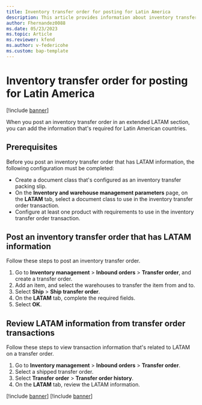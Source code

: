 ```yaml
---
title: Inventory transfer order for posting for Latin America
description: This article provides information about inventory transfer order posting for Latin America.
author: Fhernandez0088
ms.date: 05/23/2023
ms.topic: Article
ms.reviewer: kfend
ms.author: v-federicohe 
ms.custom: bap-template
---
```

# Inventory transfer order for posting for Latin America

[!include [banner](../includes/banner.md)]

When you post an inventory transfer order in an extended LATAM section, you can add the information that's required for Latin American countries.

## Prerequisites

Before you post an inventory transfer order that has LATAM information, the following configuration must be completed:

- Create a document class that's configured as an inventory transfer packing slip.
- On the **Inventory and warehouse management parameters** page, on the **LATAM** tab, select a document class to use in the inventory transfer order transaction.
- Configure at least one product with requirements to use in the inventory transfer order transaction.

## Post an inventory transfer order that has LATAM information

Follow these steps to post an inventory transfer order.

1. Go to **Inventory management** \> **Inbound orders** \> **Transfer order**, and create a transfer order.
2. Add an item, and select the warehouses to transfer the item from and to.
3. Select **Ship** \> **Ship transfer order**.
4. On the **LATAM** tab, complete the required fields.
5. Select **OK**.

## Review LATAM information from transfer order transactions

Follow these steps to view transaction information that's related to LATAM on a transfer order.

1. Go to **Inventory management** \> **Inbound orders** \> **Transfer order**.
2. Select a shipped transfer order.
3. Select **Transfer order** \> **Transfer order history**.
4. On the **LATAM** tab, review the LATAM information.

[!include [banner](../includes/banner.md)]
[!include [banner](../includes/banner.md)]
